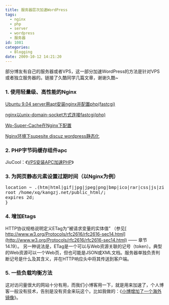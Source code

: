 ```yaml
---
title: 服务器层次加速WordPress
tags:
  - nginx
  - php
  - server
  - wordpress
  - 服务器
id: 1081
categories:
  - Blogging
date: 2009-10-12 14:21:20
---
```


部分博友有自己的服务器或者VPS，这一部分加速WordPress的方法是针对VPS或者独立服务器的。链接了久酷同学几篇文章，谢谢久酷~

### 1\. 使用轻量级、高性能的Nginx

[Ubuntu 9.04 server用apt安装nginx并配置php(fastcgi)](http://kangzj.net/nginx_php_fastcgi_ubuntu/)

[nginx以unix-domain-socket方式连接fastcgi(php)](http://kangzj.net/nginx-socket-fastcgi-php/)

[Wp-Super-Cache在Nginx下配置](http://www.jiucool.com/wp-super-cache-nginx/)

[Nginx环境下supesite discuz wordpress静态化](http://www.jiucool.com/nginx-rewrite/)

<!--more-->

### 2\. PHP字节码缓存组件apc

JiuCool：《[VPS安装APC加速PHP](http://www.jiucool.com/apc-accelerate-php/)》

### 3\. 为网页静态元素设置过期时间（以Nginx为例）

<pre lang="php">location ~ .(htm|html|gif|jpg|jpeg|png|bmp|ico|rar|css|js|zip|java|jar|txt|flv|swf|mid|doc|ppt|xls|pdf|txt|mp3|wma)$ {
root /home/xq/kangzj.net/public_html/;
expires 2d;
}</pre>

### 4\. 增加Etags

HTTP协议规格说明定义ETag为“被请求变量的实体值” （参见[ http://www.w3.org/Protocols/rfc2616/rfc2616-sec14.html](http://www.w3.org/Protocols/rfc2616/rfc2616-sec14.html) —— 章节 14.19）。 另一种说法是，ETag是一个可以与Web资源关联的记号（token）。典型的Web资源可以一个Web页，但也可能是JSON或XML文档。服务器单独负责判断记号是什么及其含义，并在HTTP响应头中将其传送到客户端。

### 5\. 一些负载均衡方法

这对访问量很大的网站十分有用，而我们小博客用一下，就是用来加速了，个人博客一般没有技术，告别是没有资金来玩这个。比如我做的：《[小博增加了一个海外镜像](http://kangzj.net/blog-has-a-mirror-now/)》。